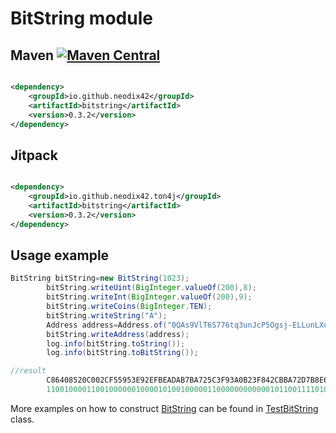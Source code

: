 # BitString module

## Maven [![Maven Central][maven-central-svg]][maven-central]

```xml

<dependency>
    <groupId>io.github.neodix42</groupId>
    <artifactId>bitstring</artifactId>
    <version>0.3.2</version>
</dependency>
```

## Jitpack

```xml

<dependency>
    <groupId>io.github.neodix42.ton4j</groupId>
    <artifactId>bitstring</artifactId>
    <version>0.3.2</version>
</dependency>
```

## Usage example

```java
BitString bitString=new BitString(1023);
        bitString.writeUint(BigInteger.valueOf(200),8);
        bitString.writeInt(BigInteger.valueOf(200),9);
        bitString.writeCoins(BigInteger.TEN);
        bitString.writeString("A");
        Address address=Address.of("0QAs9VlT6S776tq3unJcP5Ogsj-ELLunLXuOb1EKcOQi4-QO");
        bitString.writeAddress(address);
        log.info(bitString.toString());
        log.info(bitString.toBitString());

//result
        C86408520C002CF55953E92EFBEADAB7BA725C3F93A0B23F842CBBA72D7B8E6F510A70E422E3
        1100100001100100000010000101001000001100000000000010110011110101010110010101001111101001001011101111101111101010110110101011011110111010011100100101110000111111100100111010000010110010001111111000010000101100101110111010011100101101011110111000111001101111010100010000101001110000111001000010001011100011
```

More examples on how to construct [BitString](../bitstring/src/main/java/org/ton/java/bitstring/BitString.java) can be
found in [TestBitString](../bitstring/src/test/java/org/ton/java/bitstring/TestBitString.java) class.


[maven-central-svg]: https://img.shields.io/maven-central/v/io.github.neodix42/bitstring

[maven-central]: https://mvnrepository.com/artifact/io.github.neodix42/bitstring

[ton-svg]: https://img.shields.io/badge/Based%20on-TON-blue

[ton]: https://ton.org